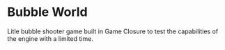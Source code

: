 Bubble World
===========================

Litle bubble shooter game built in Game Closure to test the capabilities of the engine with a limited time. 
